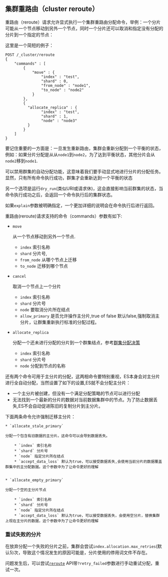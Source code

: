## 集群重路由（cluster reroute）

重路由（reroute）请求允许显式执行一个集群重路由分配命令，举例：一个分片可能从一个节点移动到另外一个节点，同时一个分片还可以取消和指定没有分配的分片到一个指定的节点：

这里是一个简短的例子：
    
    
    POST /_cluster/reroute
    {
        "commands" : [
            {
                "move" : {
                    "index" : "test", 
                    "shard" : 0,
                    "from_node" : "node1",
                    "to_node" : "node2"
                }
            },
            {
              "allocate_replica" : {
                    "index" : "test", 
                    "shard" : 1,
                    "node" : "node3"
              }
            }
        ]
    }

要记住重要的一方面是：一旦发生重新路由，集群会重新分配到一个平衡的状态，例如：如果分片分配是从从`node1`到`node2`，为了达到平衡状态，其他分片会从 `node2`移到`node1`.

可以禁用群集的自动分配功能，这意味着我们要手动显式地进行分片的分配任务。显然，只有所有命令执行成功，群集才会重新达到一个平衡的状态

另一个选项是运行`dry_run`(类似URI或请求休)，这会直接影响当前群集的状态，当命令执行成功之后，会返回一个命令执行后的集群状态。

如果`explain`参数被明确指定，一个更加详细的说明会在命令执行后进行返回。

重路由(reroute)请求支持的命令（commands）参数有如下:

* `move`

     从一个节点移动到另外一个节点. 
    
    * `index` 索引名称
    * `shard` 分片号,
    * `from_node` 从哪个节点上迁移
    * `to_node`  迁移到哪个节点
* `cancel`

     取消一个节点上一个分片

     * `index` 索引名称
     * `shard` 分片号
     * `node` 要取消分片所在结点
     * `allow_primary` 是否允许操作主分片,true of false 默认false,强制取消主分片，让群集重新执行标准的分配过程。

* `allocate_replica`

    分配一个还未进行分配的分片到一个群集结点，参考[群集分配决策](../14_Modules/01_Cluster.md)

    * `index` 索引名称
    * `shard` 分片号
    * `node` 分配到节点的名称

还有两个命令可用于主分片的分配，这两相命令要特别重视，ES本身会对主分片进行全自动分配，当然设置了如下的设置,ES就不会分配主分片：

  * 一个主分片被创建，但没有一个满足分配策略的节点可以进行分配 
  * 无法找到一个最新的分片的数据对当前数据集群中的节点。为了防止数据丢失,ES不会自动促进陈旧的复制分片到主分片。

下面两条命令允许强制迁移主分片：

    * `allocate_stale_primary`
    
    分配一个包含有旧数据的主分片。这命令可以会导到数据丢失。

        * `index` 索引名称
        * `shard` 分片号
        * `node` 指定分片所在结点
        * `accept_data_loss` 默认为true，可以接受数据丢失,会使用当前分片的数据覆盖群集中的主分配数据。这个参数中为了让命令更好的理解

    
    * `allocate_empty_primary`
    
    分配一个空的主分片节点
 
        * `index` 索引名称
        * `shard` 分片号
        * `node` 指定分片所在结点
        * `accept_data_loss` 默认为true，可以接受数据丢失，会使用空分片，替换集群上现在主分片的数据，这个参数中为了让命令更好的理解

### 重试失败的分片

在放弃分配一个失败的分片之前，集群会尝试`index.allocation.max_retries`(默认5)次，导致这个情况发生的原因可能是，分片使用的停用词文件不存在。

问题发生后，可以尝试[`reroute`](05_Cluster_Reroute.md) API带`?retry_failed`参数进行手动重试分配，重试一次。
